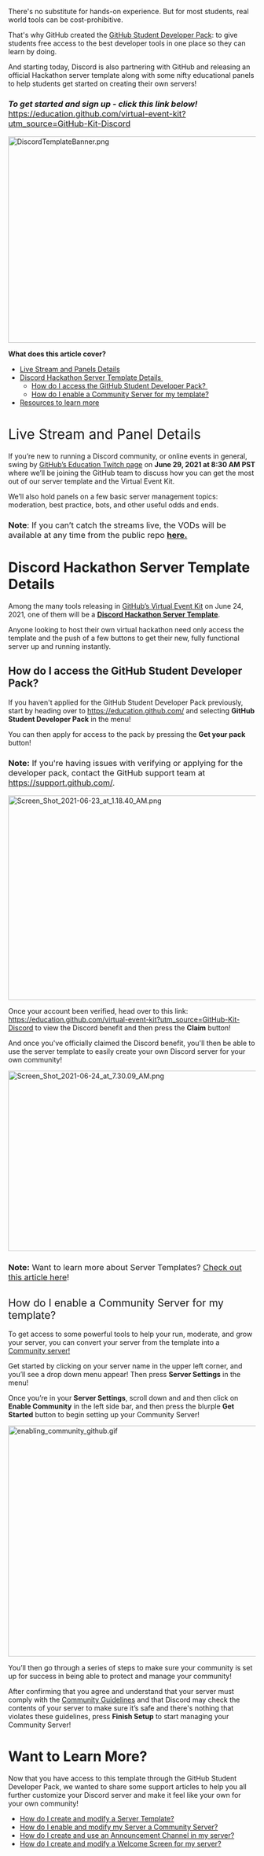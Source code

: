 <p><span style="font-weight: 400;">There's no substitute for hands-on experience. But for most students, real world tools can be cost-prohibitive. </span></p>
<p><span style="font-weight: 400;">That's why GitHub created the <a href="https://education.github.com/" target="_blank" rel="noopener">GitHub Student Developer Pack</a>: to give students free access to the best developer tools in one place so they can learn by doing.</span></p>
<p><span style="font-weight: 400;">And starting today, Discord is also partnering with GitHub and releasing an official Hackathon server template along with some nifty educational panels to help students get started on creating their own servers! </span></p>
<h3 class="wysiwyg-text-align-center">
    <em><strong>To get started and sign up - click this link below! <br></strong></em><span style="font-weight: 400;"><a href="https://education.github.com/virtual-event-kit?utm_source=GitHub-Kit-Discord">https://education.github.com/virtual-event-kit?utm_source=GitHub-Kit-Discord</a></span>
</h3>
<p class="wysiwyg-text-align-center"><span style="font-weight: 400;"><img src="https://support.discord.com/hc/article_attachments/4403167417495/DiscordTemplateBanner.png" alt="DiscordTemplateBanner.png" width="630" height="420"></span></p>
<p><span class="wysiwyg-font-size-large wysiwyg-color-black"><strong>What does this article cover? </strong></span></p>
<ul>
    <li data-pm-slice='1 1 ["list",{},"list_item",{"indent":2,"type":"numbered"}]'><a href="#h_01F8ZAJVGVY8ERAY425RJNF83A" target="_self"><span style="font-weight: 400;">Live Stream and Panels Details</span></a></li>
    <li data-pm-slice='1 1 ["list",{},"list_item",{"indent":2,"type":"numbered"}]'>
        <a href="#h_01F8ZAK3918Q1PET7QVRMCCPGG" target="_self">Discord Hackathon Server Template Details </a>
        <ul>
            <li data-pm-slice='1 1 ["list",{},"list_item",{"indent":2,"type":"numbered"}]'><a href="#h_01F8VZQWD0EAG3VD3H29KV0APQ" target="_self">How do I access the GitHub Student Developer Pack? </a></li>
            <li data-pm-slice='1 1 ["list",{},"list_item",{"indent":2,"type":"numbered"}]'><a href="#h_01EEJW0GKM67ST7VZ0NG92YQJG" target="_self">How do I enable a Community Server for my template?</a></li>
        </ul>
    </li>
    <li data-pm-slice='1 1 ["list",{},"list_item",{"indent":2,"type":"numbered"}]'><a href="#h_01F8VZR2FA5M2J1X1HP8N6C144" target="_self">Resources to learn more</a></li>
</ul>
<h1 id="h_01F8ZAJVGVY8ERAY425RJNF83A"><span style="font-weight: 400;">Live Stream and Panel Details</span></h1>
<p><span style="font-weight: 400;">If you’re new to running a Discord community, or online events in general, swing by </span><a href="https://www.twitch.tv/githubeducation/" target="_blank" rel="noopener">GitHub’s Education Twitch page</a><span style="font-weight: 400;"> on <strong>June 29, 2021 at 8:30 AM PST</strong> where we’ll be joining the GitHub team to discuss how you can get the most out of our server template and the Virtual Event Kit. </span></p>
<p><span style="font-weight: 400;">We’ll also hold panels on a few basic server management topics: moderation, best practice, bots, and other useful odds and ends. </span></p>
<h3>
    <span style="font-weight: 400;"><strong>Note</strong>: I</span><span style="font-weight: 400;">f you can’t catch the streams live, the VODs will be available at any time from the public repo </span><a href="https://github.com/campus-experts/discord-hackathon-template" target="_blank" rel="noopener">here.</a>
</h3>
<h1 id="h_01F8ZAK3918Q1PET7QVRMCCPGG">Discord Hackathon Server Template Details</h1>
<p><span style="font-weight: 400;">Among the many tools releasing in </span><a href="https://education.github.com/virtual-event-kit?utm_source=GitHub-Kit-Discord"><span style="font-weight: 400;">GitHub’s Virtual Event Kit</span></a><span style="font-weight: 400;"> on June 24, 2021, one of them will be a </span><a href="http://dis.gd/GHhackathon"><strong>Discord Hackathon Server Template</strong></a><span style="font-weight: 400;">. </span></p>
<p><span style="font-weight: 400;">Anyone looking to host their own virtual hackathon need only access the template and the push of a few buttons to get their new, fully functional server up and running instantly. </span></p>
<h2 id="h_01F8VZQWD0EAG3VD3H29KV0APQ">How do I access the GitHub Student Developer Pack? </h2>
<p>If you haven't applied for the <span style="font-weight: 400;">GitHub Student Developer Pack previously, s</span>tart by heading over to <a href="https://education.github.com/">https://education.github.com/</a> and selecting <strong>GitHub Student Developer Pack</strong><span style="font-weight: 400;"> in the menu! </span></p>
<p><span style="font-weight: 400;">You can then apply for access to the pack by pressing the <strong>Get your pack</strong> button! </span></p>
<h3><span style="font-weight: 400;"><strong>Note:</strong> If you're having issues with verifying or applying for the developer pack, contact the GitHub support team at <a href="https://support.github.com/">https://support.github.com/</a>. </span></h3>
<p class="wysiwyg-text-align-center"><span style="font-weight: 400;"><img src="https://support.discord.com/hc/article_attachments/4403106055063/Screen_Shot_2021-06-23_at_1.18.40_AM.png" alt="Screen_Shot_2021-06-23_at_1.18.40_AM.png" width="644" height="416"></span></p>
<p>Once your account been verified, head over to this link: <a href="https://education.github.com/virtual-event-kit?utm_source=GitHub-Kit-Discord"><span style="font-weight: 400;">https://education.github.com/virtual-event-kit?utm_source=GitHub-Kit-Discord</span></a> to view the Discord benefit and then press the <strong>Claim</strong> button!</p>
<p>And once you've officially claimed the Discord benefit, you'll then be able to use the server template to easily create your own Discord server for your own community! </p>
<p class="wysiwyg-text-align-center"><img src="https://support.discord.com/hc/article_attachments/4403166666391/Screen_Shot_2021-06-24_at_7.30.09_AM.png" alt="Screen_Shot_2021-06-24_at_7.30.09_AM.png" width="610" height="367"></p>
<h3><span style="font-weight: 400;"><strong>Note:</strong> Want to learn more about Server Templates? <a href="https://support.discord.com/hc/en-us/articles/360041033511" target="_blank" rel="noopener">Check out this article here</a>!</span></h3>
<h2 id="h_01EEJW0GKM67ST7VZ0NG92YQJG"><span style="font-weight: 400;">How do I enable a Community Server for my template?</span></h2>
<p>To get access to some powerful tools to help your run, moderate, and grow your server, you can <span style="font-weight: 400;">convert your server from the template into a <a href="https://support.discord.com/hc/en-us/articles/360047132851" target="_blank" rel="noopener">Community server! </a></span></p>
<p><span style="font-weight: 400;">Get started by clicking on your server name in the upper left corner, and you’ll see a drop down menu appear! Then press <strong>Server Settings</strong> in the menu!</span></p>
<p><span style="font-weight: 400;">Once you’re in your <strong>Server Settings</strong>, scroll down and and then click on <strong>Enable Community</strong> in the left side bar, and then p</span><span style="font-weight: 400;">ress the blurple <strong>Get Started</strong> button to begin setting up your Community Server! </span></p>
<p class="wysiwyg-text-align-center"><span style="font-weight: 400;"><img src="https://support.discord.com/hc/article_attachments/4403166736663/enabling_community_github.gif" alt="enabling_community_github.gif" width="611" height="470"></span></p>
<p><span style="font-weight: 400;">You’ll then go through a series of steps to make sure your community is set up for success in being able to protect and manage your community! </span></p>
<p><span style="font-weight: 400;">After confirming that you agree and understand that your server must comply with the <a href="https://support.discord.com/hc/en-us/articles/360035969312" target="_blank" rel="noopener">Community Guidelines</a> and that Discord may check the contents of your server to make sure it’s safe and there's nothing that violates these guidelines, press <strong>Finish Setup</strong> to start managing your Community Server!</span></p>
<h1 id="h_01F8VZR2FA5M2J1X1HP8N6C144">Want to Learn More? </h1>
<p><span style="font-weight: 400;">Now that you have access to this template through the GitHub Student Developer Pack, we wanted to share some support articles to help you all further customize your Discord server and make it feel like your own for your own community! </span></p>
<ul>
    <li><span style="font-weight: 400;"><a href="https://support.discord.com/hc/en-us/articles/360041033511" target="_blank" rel="noopener">How do I create and modify a Server Template? </a></span></li>
    <li><span style="font-weight: 400;"><a href="https://support.discord.com/hc/en-us/articles/360047132851" target="_blank" rel="noopener">How do I enable and modify my Server a Community Server?</a></span></li>
    <li><span style="font-weight: 400;"><a href="https://support.discord.com/hc/en-us/articles/360032008192" target="_blank" rel="noopener">How do I create and use an Announcement Channel in my server?</a></span></li>
    <li><span style="font-weight: 400;"><a href="https://support.discord.com/hc/en-us/articles/360043913591" target="_blank" rel="noopener">How do I create and modify a Welcome Screen for my server? </a></span></li>
</ul>
<p data-pm-slice='1 1 ["list",{},"list_item",{"indent":2,"type":"numbered"}]'> </p>